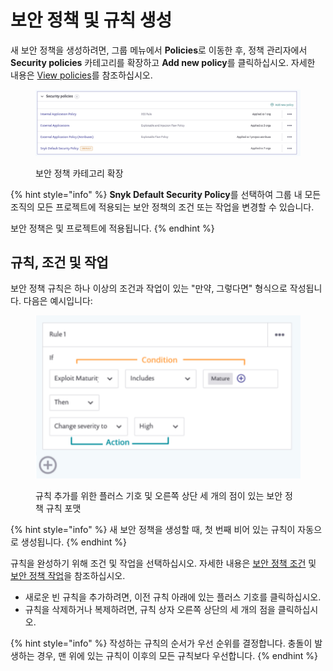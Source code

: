 # 보안 정책 및 규칙 생성

새 보안 정책을 생성하려면, 그룹 메뉴에서 **Policies**로 이동한 후, 정책 관리자에서 **Security policies** 카테고리를 확장하고 **Add new policy**를 클릭하십시오. 자세한 내용은 [View policies](../view-create-and-modify-policies.md)를 참조하십시오.

<figure><img src="../../../.gitbook/assets/screenshot_2020-10-20_at_10.01.49_am.png" alt="보안 정책 카테고리 확장"><figcaption><p>보안 정책 카테고리 확장</p></figcaption></figure>

{% hint style="info" %}
**Snyk Default Security Policy**를 선택하여 그룹 내 모든 조직의 모든 프로젝트에 적용되는 보안 정책의 조건 또는 작업을 변경할 수 있습니다.

보안 정책은  및  프로젝트에 적용됩니다.
{% endhint %}

## 규칙, 조건 및 작업

보안 정책 규칙은 하나 이상의 조건과 작업이 있는 "만약, 그렇다면" 형식으로 작성됩니다. 다음은 예시입니다:

<div align="left">

<figure><img src="../../../.gitbook/assets/screenshot_2020-07-06_at_11.38.07.png" alt="규칙 추가를 위한 플러스 기호 및 오른쪽 상단 세 개의 점이 있는 보안 정책 규칙 포맷"><figcaption><p>규칙 추가를 위한 플러스 기호 및 오른쪽 상단 세 개의 점이 있는 보안 정책 규칙 포맷</p></figcaption></figure>

</div>

{% hint style="info" %}
새 보안 정책을 생성할 때, 첫 번째 비어 있는 규칙이 자동으로 생성됩니다.
{% endhint %}

규칙을 완성하기 위해 조건 및 작업을 선택하십시오. 자세한 내용은 [보안 정책 조건](security-policies-conditions.md) 및 [보안 정책 작업](security-policy-actions.md)을 참조하십시오.

* 새로운 빈 규칙을 추가하려면, 이전 규칙 아래에 있는 플러스 기호를 클릭하십시오.
* 규칙을 삭제하거나 복제하려면, 규칙 상자 오른쪽 상단의 세 개의 점을 클릭하십시오.

{% hint style="info" %}
작성하는 규칙의 순서가 우선 순위를 결정합니다. 충돌이 발생하는 경우, 맨 위에 있는 규칙이 이후의 모든 규칙보다 우선합니다.
{% endhint %}
